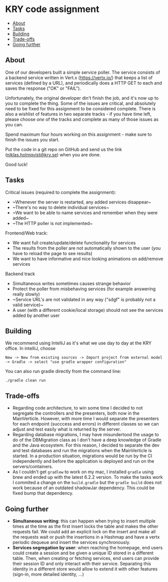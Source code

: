 # KRY code assignment

* [About](#about)
* [Tasks](#tasks)
* [Building](#building)
* [Trade-offs](#trade-offs)
* [Going further](#going-further)

## About
One of our developers built a simple service poller.
The service consists of a backend service written in Vert.x (https://vertx.io/) that keeps a list of services (defined by a URL), and periodically does a HTTP GET to each and saves the response ("OK" or "FAIL").

Unfortunately, the original developer din't finish the job, and it's now up to you to complete the thing.
Some of the issues are critical, and absolutely need to be fixed for this assignment to be considered complete.
There is also a wishlist of features in two separate tracks - if you have time left, please choose *one* of the tracks and complete as many of those issues as you can.

Spend maximum four hours working on this assignment - make sure to finish the issues you start.

Put the code in a git repo on GitHub and send us the link (niklas.holmqvist@kry.se) when you are done.

Good luck!


## Tasks
Critical issues (required to complete the assignment):

- ~Whenever the server is restarted, any added services disappear~
- ~There's no way to delete individual services~
- ~We want to be able to name services and remember when they were added~
- ~The HTTP poller is not implemented~

Frontend/Web track:
- We want full create/update/delete functionality for services
- The results from the poller are not automatically shown to the user (you have to reload the page to see results)
- We want to have informative and nice looking animations on add/remove services

Backend track
- Simultaneous writes sometimes causes strange behavior
- Protect the poller from misbehaving services (for example answering really slowly)
- ~Service URL's are not validated in any way ("sdgf" is probably not a valid service)~
- A user (with a different cookie/local storage) should not see the services added by another user


## Building
We recommend using IntelliJ as it's what we use day to day at the KRY office.
In intelliJ, choose
```
New -> New from existing sources -> Import project from external model -> Gradle -> select "use gradle wrapper configuration"
```

You can also run gradle directly from the command line:
```
./gradle clean run
```


## Trade-offs
- Regarding code architecture, to win some time I decided to not segregate the controllers and the presenters, both now in the MainVerticle. However, with more time I would separate the presenters for each endpoint (succcess and errors) in different classes so we can adjust and test easily what is returned by the server.
- Regarding database migrations, I may have misundertood the usage to do of the DBMigration class as I don't have a deep knowledge of Gradle and the Java ecosystem. For this reason, I decided to separate the dev and test databases and run the migrations when the MainVerticle is started. In a production situation, migrations would be run by the CI independently and before the application is deployed and run on the servers/containers.
- As I couldn't get `gradlew` to work on my mac, I installed `gradle` using brew and ended up with the latest 6.2.2 version. To make the tasks work I commited a change on the `build.gradle` but the `gradle build` does not work because of an outdated shadowJar dependency. This could be fixed bump that dependency.


## Going further
- **Simultaneous writing**: this can happen when trying to insert multiple times at the time as the first insert locks the table and makes the other requests fail. We could add an explicit lock on the insert and make all the requests wait or push the insertions in a Hashmap and have a vertx periodic dequeue and insert the services synchronously.
- **Services segregation by user**: when reaching the homepage, end users could create a session and be given a unique ID stored in a different table. Then, when creating or fetching services, end users can provide their session ID and only interact with their service. Separating this identity in a different store would allow to extend it with other features (sign-in, more detailed identity, ...)
